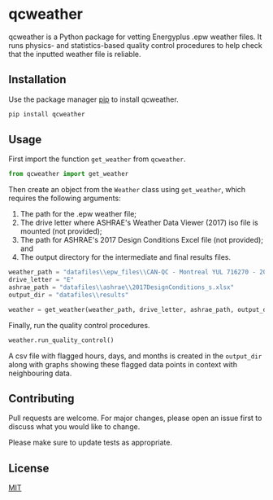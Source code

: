 # qcweather

qcweather is a Python package for vetting Energyplus .epw weather files. It runs physics- and statistics-based quality control procedures to help check that the inputted weather file is reliable.

## Installation

Use the package manager [pip](https://pip.pypa.io/en/stable/) to install qcweather.

```bash
pip install qcweather
```

## Usage

First import the function ```get_weather``` from ```qcweather```.

```python
from qcweather import get_weather
```

Then create an object from the ```Weather``` class using ```get_weather```, which requires the following arguments:

1. The path for the .epw weather file; 
2. The drive letter where ASHRAE's Weather Data Viewer (2017) iso file is mounted (not provided);
3. The path for ASHRAE's 2017 Design Conditions Excel file (not provided); and
4. The output directory for the intermediate and final results files.

```python
weather_path = "datafiles\\epw_files\\CAN-QC - Montreal YUL 716270 - 2015.epw"  # Windows path (Mac, Linux paths possible too)
drive_letter = "E"
ashrae_path = "datafiles\\ashrae\\2017DesignConditions_s.xlsx"
output_dir = "datafiles\\results"

weather = get_weather(weather_path, drive_letter, ashrae_path, output_dir)
```

Finally, run the quality control procedures.

```python
weather.run_quality_control()
```
A csv file with flagged hours, days, and months is created in the ```output_dir``` along with graphs showing these flagged data points in context with neighbouring data.

## Contributing
Pull requests are welcome. For major changes, please open an issue first to discuss what you would like to change.

Please make sure to update tests as appropriate.

## License
[MIT](https://choosealicense.com/licenses/mit/)